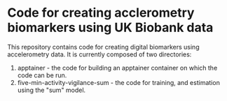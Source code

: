 Code for creating acclerometry biomarkers using UK Biobank data
=========

This repository contains code for creating digital biomarkers using 
accelerometry data. It is currently composed of two directories:

1. apptainer - the code for building an apptainer container on which the code
can be run.
2. five-min-activity-vigilance-sum - the code for training, and estimation
using the "sum" model.
